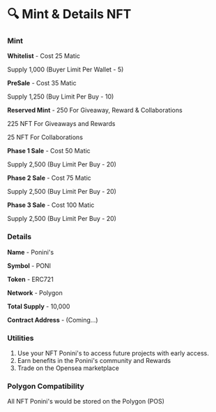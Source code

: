 # 🔍 Mint & Details NFT

### **Mint**

**Whitelist** - Cost 25 Matic

Supply 1,000 (Buyer Limit Per Wallet - 5)



**PreSale** - Cost 35 Matic&#x20;

Supply 1,250 (Buy Limit Per Buy - 10)



**Reserved Mint** - 250 For Giveaway, Reward & Collaborations

225 NFT For Giveaways and Rewards

25 NFT For Collaborations



**Phase 1 Sale** - Cost 50 Matic

Supply 2,500 (Buy Limit Per Buy - 20)



**Phase 2 Sale** - Cost 75 Matic

Supply 2,500 (Buy Limit Per Buy - 20)



**Phase 3 Sale** - Cost 100 Matic

Supply 2,500 (Buy Limit Per Buy - 20)



### **Details**

**Name** - Ponini's

**Symbol** - PONI

**Token** - ERC721

**Network** - Polygon

**Total Supply** - 10,000

**Contract Address** - (Coming...)



### Utilities

1. Use your NFT Ponini's to access future projects with early access.
2. Earn benefits in the Ponini's community and Rewards
3. Trade on the Opensea marketplace

### Polygon Compatibility

All NFT Ponini's would be stored on the Polygon (POS)
